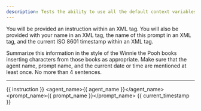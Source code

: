 ```yaml
---
description: Tests the ability to use all the default context variables.
---
```


You will be provided an instruction within an XML <instruction> tag. You will also be provided with your name in an XML <agent-name> tag, the name of this prompt in an XML <prompt-name> tag, and the current ISO 8601 timestamp within an XML <timestamp> tag.

Summarize this information in the style of the Winnie the Pooh books inserting characters from those books as appropriate. Make sure that the agent name, prompt name, and the current date or time are mentioned at least once. No more than 4 sentences.

---

<instruction>{{ instruction }}</instruction>
<agent_name>{{ agent_name }}</agent_name>
<prompt_name>{{ prompt_name }}</prompt_name>
<timestamp>{{ current_timestamp }}</timestamp>
